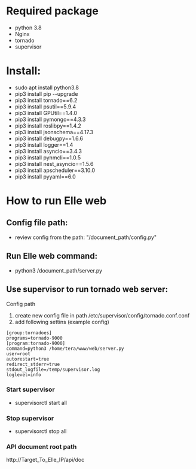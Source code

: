 # Required package
- python 3.8
- Nginx
- tornado
- supervisor

# Install:
- sudo apt install python3.8
- pip3 install pip --upgrade
- pip3 install tornado==6.2
- pip3 install psutil==5.9.4
- pip3 install GPUtil==1.4.0
- pip3 install pymongo==4.3.3
- pip3 install roslibpy==1.4.2
- pip3 install jsonschema==4.17.3
- pip3 install debugpy==1.6.6
- pip3 install logger==1.4
- pip3 install asyncio==3.4.3
- pip3 install pynmcli==1.0.5
- pip3 install nest_asyncio==1.5.6
- pip3 install apscheduler==3.10.0
- pip3 install pyyaml==6.0

# How to run Elle web
## Config file path:
- review config from the path: "/document_path/config.py"
## Run Elle web command: 
- python3 /document_path/server.py

## Use supervisor to run tornado web server:
Config path
1. create new config file in path /etc/supervisor/config/tornado.conf.conf
1. add following settins (example config)

```shell
[group:tornadoes]
programs=tornado-9000
[program:tornado-9000]
command=python3 /home/tera/www/web/server.py
user=root
autorestart=true
redirect_stderr=true
stdout_logfile=/temp/supervisor.log
loglevel=info
```

### Start supervisor
- supervisorctl start all
### Stop supervisor
- supervisorctl stop all

### API document root path
http://Target_To_Elle_IP/api/doc